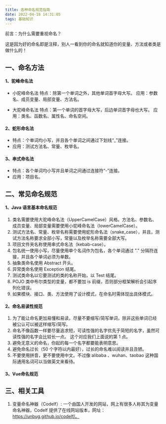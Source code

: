 ```yaml
---
title: 各种命名规范指南
date: 2022-04-18 14:31:05
tags: 基础知识
---
```


前言：为什么需要重视命名？

这是因为好的命名即是注释，别人一看到你的命名就知道你的变量、方法或者类是做什么的！

## 一、命名方法

#### 1、驼峰命名法

* 小驼峰命名法
   特点：除第一个单词之外，其他单词首字母大写。
   应用：参数名、成员变量、局部变量、方法名。

* 大驼峰命名法
   特点：第一个单词的首字母大写，后边单词首字母也大写。
   应用：类名、函数名、属性名、命名空间。

#### 2、蛇形命名法

* 特点：个单词均小写，并且各个单词之间通过下划线“_”连接。
* 应用：测试方法名、常量、枚举名。

#### 3、串式命名法

* 特点：各个单词均小写并且单词之间通过连接符“-”连接。
* 应用：项目名。

## 二、常见命名规范

#### 1、Java 语言基本命名规范

1. 类名需要使用大驼峰命名法（UpperCamelCase）风格。方法名、参数名、成员变量、局部变量需要使用小驼峰命名法（lowerCamelCase）。
2. 测试方法名、常量、枚举名称需要使用蛇形命名法（snake_case），并且，测试方法名称要求全部小写，常量以及枚举名称需要全部大写。
3. 项目文件夹名称使用串式命名法（kebab-case）。
4. 包名统一使用小写，尽量使用单个名词作为包名，各个单词通过 "." 分隔符连接，并且各个单词必须为单数。
5. 抽象类命名使用 Abstract 开头。
6. 异常类命名使用 Exception 结尾。
7. 测试类命名以它要测试的类的名称开始，以 Test 结尾。
8. POJO 类中布尔类型的变量，都不要加 is 前缀，否则部分框架解析会引起序列化错误。
9.  如果模块、接口、类、方法使用了设计模式，在命名时需体现出具体模式。

#### 2、命名易读性规范

1. 为了能让命名更加易懂和易读，尽量不要缩写/简写单词，除非这些单词已经被公认可以被这样缩写/简写。
2. 命名不像函数一样要尽量追求短，可读性强的名字优先于简短的名字，虽然可读性强的名字会比较长一点。 这个对应我们上面说的第 1 点。
3. 避免无意义的命名，你起的每一个名字都要能表明意思。
4. 避免命名过长（50 个字符以内最好），过长的命名难以阅读并且丑陋。
5. 不要使用拼音，更不要使用中文。不过像 alibaba 、wuhan、taobao 这种国际通用名词可以当做英文来看待。

#### 3、Vue命名规范

## 三、相关工具

1. 变量命名神器（Codelf）:
   一个由国人开发的网站，网上有很多人称其为变量命名神器，Codelf 提供了在线网站版本，网址：https://unbug.github.io/codelf/。
